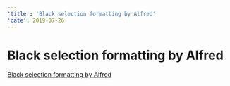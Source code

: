 ```yaml
---
'title': 'Black selection formatting by Alfred'
'date': 2019-07-26
---
```


# Black selection formatting by Alfred

[Black selection formatting by Alfred](https://github.com/xxleyi/learning_list/issues/145)
